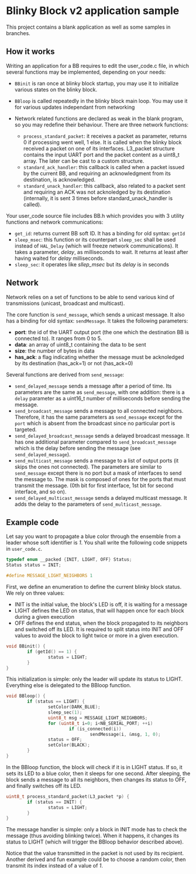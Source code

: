 # Blinky Block v2 application sample

This project contains a blank application as well as some samples in branches.

## How it works

Writing an application for a BB requires to edit the user_code.c file, in which several functions may be implemented, depending on your needs:

- `BBinit` is ran once at blinky block startup, you may use it to initialize various states on the blinky block.
- `BBloop` is called repeatedly in the blinky block main loop. You may use it for various updates independant from networking
- Network related functions are declared as weak in the blank program, so you may redefine their behaviour. There are three network functions:

  - `process_standard_packet`: it receives a packet as parameter, returns 0 if processing went well, 1 else. It is called when the blinky block received a packet on one of its interfaces. L3_packet structure contains the input UART port and the packet content as a uint8_t array. The later can be cast to a custom structure.
  - `standard_ack_handler`: this callback is called when a packet issued by the current BB, and requiring an acknowledgment from its destination, is acknowledged.
  - `standard_unack_handler`: this callback, also related to a packet sent and requiring an ACK was not acknoledged by its destination (internally, it is sent 3 times before standard_unack_handler is called).

Your user_code source file includes BB.h which provides you with 3 utility functions and network communications:

- `get_id`: returns current BB soft ID. It has a binding for old syntax: `getId`
- `sleep_msec`: this function or its counterpart `sleep_sec` shall be used instead of `HAL_Delay` (which will freeze network communications). It takes a parameter, _delay_, as milliseconds to wait. It returns at least after having waited for _delay_ milliseconds.
- `sleep_sec`: it operates like _sllep_msec_ but its _delay_ is in seconds

## Network

Network relies on a set of functions to be able to send various kind of transmissions (unicast, broadcast and multicast).

The core function is `send_message`, which sends a unicast message. It also has a binding for old syntax: `sendMessage`. It takes the following parameters:

  - **port**: the id of the UART output port (the one which the destination BB is connected to). It ranges from 0 to 5.
  - **data**: an array of uint8_t containing the data to be sent
  - **size**: the number of bytes in data
  - **has_ack**: a flag indicating whether the message must be acknoledged by its destination (has_ack=1) or not (has_ack=0)

Several functions are derived from `send_message`:

 - `send_delayed_message` sends a message after a period of time. Its parameters are the same as `send_message`, with one addition: there is a `delay` parameter as a uint16_t number of milliseconds before sending the message.
 - `send_broadcast_message` sends a message to all connected neighbors. Therefore, it has the same parameters as `send_message` except for the `port` which is absent from the broadcast since no particular port is targeted.
 - `send_delayed_broadcast_message` sends a delayed broadcast message. It has one additional parameter compared to `send_broadcast_message` which is the delay before sending the message (see `send_delayed_message`).
 - `send_multicast_message` sends a message to a list of output ports (it skips the ones not connected). The parameters are similar to `send_message` except there is no port but a mask of interfaces to send the message to. The mask is composed of ones for the ports that must transmit the message. (0th bit for first interface, 1st bit for second interface, and so on).
 - `send_delayed_multicast_message` sends a delayed multicast message. It adds the delay to the parameters of `send_multicast_message`.

## Example code

Let say you want to propagate a blue color through the ensemble from a leader whose soft identifier is _1_. You shall write the following code snippets in `user_code.c`.

```c
typedef enum __packed {INIT, LIGHT, OFF} Status;
Status status = INIT;

#define MESSAGE_LIGHT_NEIGHBORS 1
```

First, we define an enumeration to define the current blinky block status. We rely on three values:
- INIT is the initial value, the block's LED is off, it is waiting for a message
- LIGHT defines the LED on status, that will happen once for each block during a given execution
- OFF defines the end status, when the block propagated to its neighbors and switched off its LED. It is required to split status into INIT and OFF values to avoid the block to light twice or more in a given execution.

```c
void BBinit() {
        if (getId() == 1) {
                status = LIGHT;
        }
}
```

This initialization is simple: only the leader will update its status to LIGHT. Everything else is delegated to the BBloop function.

```c
void BBloop() {
        if (status == LIGHT) {
                setColor(DARK_BLUE);
                sleep_sec(1);
                uint8_t msg = MESSAGE_LIGHT_NEIGHBORS;
                for (uint8_t i=0; i<NB_SERIAL_PORT; ++i)
                        if (is_connected(i))
                                sendMessage(i, &msg, 1, 0);
                status = OFF;
                setColor(BLACK);
        }
}
```

In the BBloop function, the block will check if it is in LIGHT status. If so, it sets its LED to a blue color, then it sleeps for one second. After sleeping, the block sends a message to all its neighbors, then changes its status to OFF, and finally switches off its LED.

```c
uint8_t process_standard_packet(L3_packet *p) {
        if (status == INIT) {
                status = LIGHT;
        }
}
```

The message handler is simple: only a block in INIT mode has to check the message (thus avoiding blinking twice). When it happens, it changes its status to LIGHT (which will trigger the BBloop behavior described above).

Notice that the value transmitted in the packet is not used by its recipient. Another derived and fun example could be to choose a random color, then transmit its index instead of a value of _1_.

